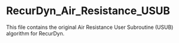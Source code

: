 # RecurDyn_Air_Resistance_USUB

This file contains the original Air Resistance User Subroutine (USUB) algorithm for RecurDyn.

